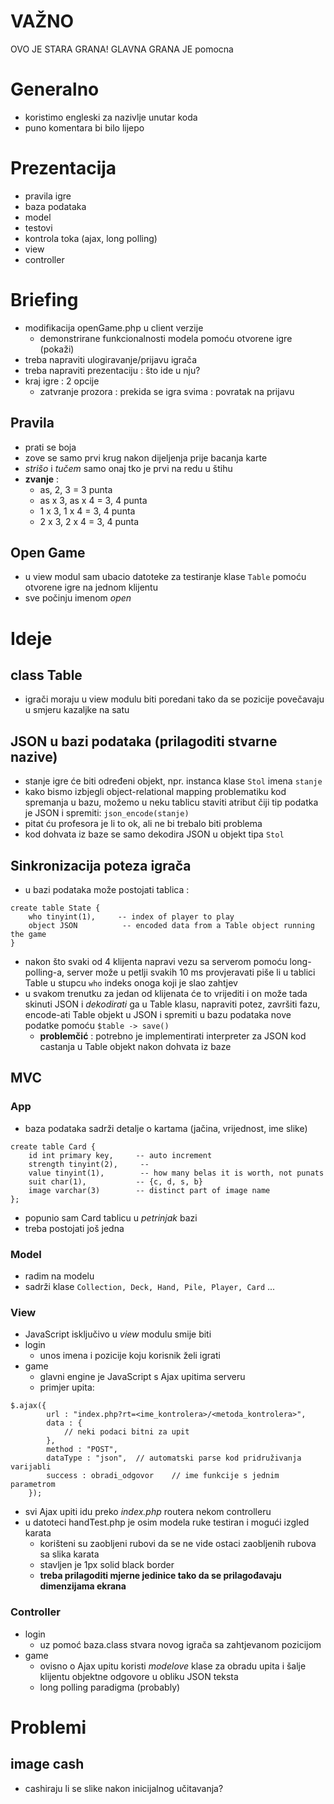 # VAŽNO
OVO JE STARA GRANA! GLAVNA GRANA JE pomocna

# Generalno
* koristimo engleski za nazivlje unutar koda
* puno komentara bi bilo lijepo

# Prezentacija
* pravila igre
* baza podataka
* model
* testovi
* kontrola toka (ajax, long polling)
* view
* controller

# Briefing

* modifikacija openGame.php u client verzije
    * demonstrirane funkcionalnosti modela pomoću otvorene igre (pokaži)
* treba napraviti ulogiravanje/prijavu igrača
* treba napraviti prezentaciju : što ide u nju?
* kraj igre : 2 opcije
    * zatvranje prozora : prekida se igra svima : povratak na prijavu

## Pravila
* prati se boja
* zove se samo prvi krug nakon dijeljenja prije bacanja karte
* *strišo* i *tučem* samo onaj tko je prvi na redu u štihu
* **zvanje** : 
    * as, 2, 3 = 3 punta
    * as x 3, as x 4 = 3, 4 punta
    * 1 x 3, 1 x 4 = 3, 4 punta
    * 2 x 3, 2 x 4 = 3, 4 punta

## Open Game
* u view modul sam ubacio datoteke za testiranje klase `Table` pomoću otvorene igre na jednom klijentu
* sve počinju imenom *open*

# Ideje

## class Table
* igrači moraju u view modulu biti poredani tako da se pozicije povečavaju u smjeru kazaljke na satu

## JSON u bazi podataka (prilagoditi stvarne nazive)
* stanje igre će biti određeni objekt, npr. instanca klase `Stol` imena `stanje`
* kako bismo izbjegli object-relational mapping problematiku kod spremanja u bazu, možemo u neku tablicu staviti atribut čiji tip podatka je JSON i spremiti: `json_encode(stanje)`
* pitat ću profesora je li to ok, ali ne bi trebalo biti problema
* kod dohvata iz baze se samo dekodira JSON u objekt tipa `Stol`

## Sinkronizacija poteza igrača
* u bazi podataka može postojati tablica :
```
create table State {
    who tinyint(1),     -- index of player to play
    object JSON          -- encoded data from a Table object running the game
}
```
* nakon što svaki od 4 klijenta napravi vezu sa serverom pomoću long-polling-a, server može u petlji svakih 10 ms provjeravati piše li u tablici Table u stupcu `who` indeks onoga koji je slao zahtjev
* u svakom trenutku za jedan od klijenata će to vrijediti i on može tada skinuti JSON i *dekodirati* ga u Table klasu, napraviti potez, završiti fazu, encode-ati Table objekt u JSON i spremiti u bazu podataka nove podatke pomoću `$table -> save()`
    * **problemčić** : potrebno je implementirati interpreter za JSON kod castanja u Table objekt nakon dohvata iz baze

## MVC

### App
* baza podataka sadrži detalje o kartama (jačina, vrijednost, ime slike)
```
create table Card {
    id int primary key,     -- auto increment
    strength tinyint(2),     -- 
    value tinyint(1),        -- how many belas it is worth, not punats
    suit char(1),           -- {c, d, s, b}
    image varchar(3)        -- distinct part of image name
};
```

* popunio sam Card tablicu u *petrinjak* bazi
* treba postojati još jedna 

### Model
* radim na modelu
* sadrži klase `Collection, Deck, Hand, Pile, Player, Card` ...

### View
* JavaScript isključivo u *view* modulu smije biti
* login
    * unos imena i pozicije koju korisnik želi igrati
* game 
    * glavni engine je JavaScript s Ajax upitima serveru
    * primjer upita:

```
$.ajax({
        url : "index.php?rt=<ime_kontrolera>/<metoda_kontrolera>",
        data : {
            // neki podaci bitni za upit
        },
        method : "POST",
        dataType : "json",  // automatski parse kod pridruživanja varijabli
        success : obradi_odgovor    // ime funkcije s jednim parametrom
    });
```

* svi Ajax upiti idu preko *index.php* routera nekom controlleru
* u datoteci handTest.php je osim modela ruke testiran i mogući izgled karata
    * korišteni su zaobljeni rubovi da se ne vide ostaci zaobljenih rubova sa slika karata
    * stavljen je 1px solid black border
    * **treba prilagoditi mjerne jedinice tako da se prilagođavaju dimenzijama ekrana**

### Controller
* login
    * uz pomoć baza.class stvara novog igrača sa zahtjevanom pozicijom
* game
    * ovisno o Ajax upitu koristi *modelove* klase za obradu upita i šalje klijentu
    objektne odgovore u obliku JSON teksta
    * long polling paradigma (probably)

# Problemi

## image cash
* cashiraju li se slike nakon inicijalnog učitavanja?
